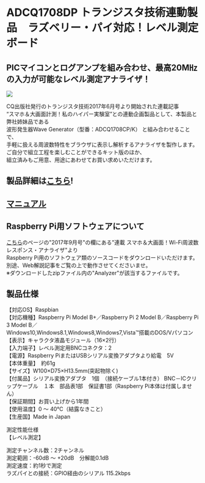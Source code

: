 # ADCQ1708DP トランジスタ技術連動製品　ラズベリー・パイ対応！レベル測定ボード

## PICマイコンとログアンプを組み合わせ、最高20M㎐の入力が可能なレベル測定アナライザ！

![](https://bit-trade-one.co.jp/wp/wp-content/uploads/2017/07/ce9858d7be314998144e9750184b85d2.png)  

CQ出版社発行のトランジスタ技術2017年6月号より開始された連載記事  
“スマホ＆大画面計測！私のハイパー実験室”との連動企画製品として、本製品と弊社姉妹品である  
波形発生器Wave Generator（型番：ADCQ1708CP/K） と組み合わせることで、  
手軽に扱える周波数特性をブラウザに表示し解析するアナライザを製作します。  
ご自分で組立工程を楽しむことができるキット版のほか、  
組立済みもご用意、用途にあわせてお買い求めいただけます。  

## 製品詳細は[こちら](https://bit-trade-one.co.jp/product/module/adcq1708dp/)!

## [マニュアル](https://github.com/bit-trade-one/ADCQ1708DK_Level_measure_board_kit/blob/master/Manual/Level_meter_board_manual.pdf)

## Raspberry Pi用ソフトウェアについて

[こちら](https://toragi.cqpub.co.jp/tabid/831/Default.html)のページの"2017年9月号"の欄にある"連載 スマホ＆大画面！Wi-Fi周波数レスポンス・アナライザ"より  
Raspberry Pi用のソフトウェア類のソースコードをダウンロードいただけます。  
別途、Web解説記事をご覧の上で動作させてくださいませ。  
※ダウンロードしたzipファイル内の"Analyzer"が該当するファイルです。

## 製品仕様

【対応OS】Raspbian  
【対応機種】Raspberry Pi Model B+／Raspberry Pi 2 Model B／Raspberry Pi 3 Model B／  
            Windows10,Windows8.1,Windows8,Windows7,Vista™搭載のDOS/Vパソコン  
【表示】キャラクタ液晶モジュール（16×2行）  
【入力端子】レベル測定用BNCコネクタ：2  
【電源】Raspberry PiまたはUSBシリアル変換アダプタより給電　5V  
【本体重量】　約61g  
【サイズ】W100×D75×H13.5mm(突起物除く)  
【付属品】シリアル変換アダプタ　1個　（接続ケーブル1本付き） BNC－ICクリップケーブル　１本　部品表1部　保証書1部（Raspberry Pi本体は付属しません）  
【保証期間】お買い上げから1年間  
【使用温度】0 ～ 40℃（結露なきこと）  
【生産国】Made in Japan  


測定性能仕様  
【レベル測定】  

測定チャンネル数：2チャンネル  
測定範囲：-60dB ～ +20dB　分解能0.1dB  
測定速度：約1秒で測定  
ラズパイとの接続：GPIO経由のシリアル 115.2kbps  
